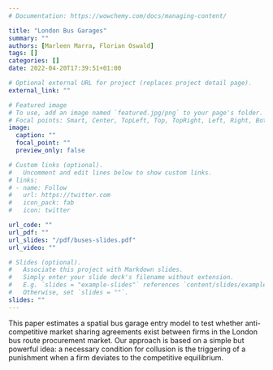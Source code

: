 ```yaml
---
# Documentation: https://wowchemy.com/docs/managing-content/

title: "London Bus Garages"
summary: ""
authors: [Marleen Marra, Florian Oswald]
tags: []
categories: []
date: 2022-04-20T17:39:51+01:00

# Optional external URL for project (replaces project detail page).
external_link: ""

# Featured image
# To use, add an image named `featured.jpg/png` to your page's folder.
# Focal points: Smart, Center, TopLeft, Top, TopRight, Left, Right, BottomLeft, Bottom, BottomRight.
image:
  caption: ""
  focal_point: ""
  preview_only: false

# Custom links (optional).
#   Uncomment and edit lines below to show custom links.
# links:
# - name: Follow
#   url: https://twitter.com
#   icon_pack: fab
#   icon: twitter

url_code: ""
url_pdf: ""
url_slides: "/pdf/buses-slides.pdf"
url_video: ""

# Slides (optional).
#   Associate this project with Markdown slides.
#   Simply enter your slide deck's filename without extension.
#   E.g. `slides = "example-slides"` references `content/slides/example-slides.md`.
#   Otherwise, set `slides = ""`.
slides: ""
---
```


This paper estimates a spatial bus garage entry model to test whether anti-competitive market sharing agreements exist between firms in the London bus route procurement market. Our approach is based on a simple but powerful idea: a necessary condition for collusion is the triggering of a punishment when a firm deviates to the competitive equilibrium.